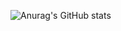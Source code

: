 ![Anurag's GitHub stats](https://github-readme-stats.vercel.app/api?username=DiogoGomesOH&show_icons=true&theme=dark)
